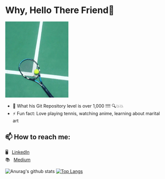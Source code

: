 ### <h1> Why, Hello There Friend👋 </h1>


![alt text](tennis.png)

- 💬 What his Git Repository level is over 1,000 !!!!  🔍💥💥
- ⚡ Fun fact: Love playing tennis, watching anime, learning about marital art

## 📫 How to reach me: 
🖥 &nbsp;&nbsp;[LinkedIn](https://www.linkedin.com/in/dong-xia-tennis-4040/) <br>
📚 &nbsp;&nbsp;[Medium](https://dong-xia.medium.com/)

![Anurag's github stats](https://github-readme-stats.vercel.app/api?username=dong-yi-xia&show_icons=true&theme=tokyonight)
[![Top Langs](https://github-readme-stats.vercel.app/api/top-langs/?username=dong-yi-xia)](https://github.com/anuraghazra/github-readme-stats)
